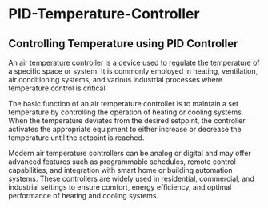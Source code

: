 # PID-Temperature-Controller

## Controlling Temperature using PID Controller

An air temperature controller is a device used to regulate the temperature of a specific space or system. It is commonly employed in heating, ventilation, air conditioning systems, and various industrial processes where temperature control is critical.

The basic function of an air temperature controller is to maintain a set temperature by controlling the operation of heating or cooling systems. When the temperature deviates from the desired setpoint, the controller activates the appropriate equipment to either increase or decrease the temperature until the setpoint is reached.

Modern air temperature controllers can be analog or digital and may offer advanced features such as programmable schedules, remote control capabilities, and integration with smart home or building automation systems. These controllers are widely used in residential, commercial, and industrial settings to ensure comfort, energy efficiency, and optimal performance of heating and cooling systems.

